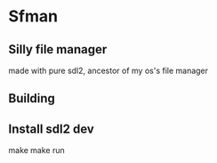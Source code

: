 # Sfman
## Silly file manager
made with pure sdl2, ancestor of my os's file manager

## Building
## Install sdl2 dev
make
make run
